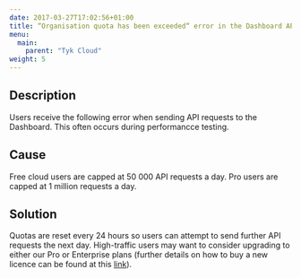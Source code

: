 ```yaml
---
date: 2017-03-27T17:02:56+01:00
title: “Organisation quota has been exceeded“ error in the Dashboard API
menu:
  main:
    parent: "Tyk Cloud"
weight: 5 
---
```


## Description

Users receive the following error when sending API requests to the Dashboard. This often occurs during performancce testing.

## Cause

Free cloud users are capped at 50 000 API requests a day. Pro users are capped at 1 million requests a day.

## Solution

Quotas are reset every 24 hours so users can attempt to send further API requests the next day. High-traffic users may want to consider upgrading to either our Pro or Enterprise plans (further details on how to buy a new licence can be found at this [link][1]).

 [1]: https://site-dev.tykbeta.com/compare-api-management-platforms/